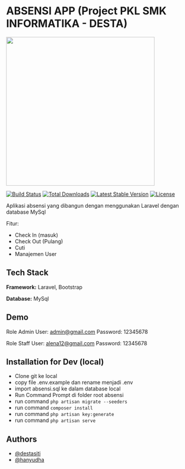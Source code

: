
# ABSENSI APP (Project PKL SMK INFORMATIKA - DESTA)

<a href="https://laravel.com" target="_blank"><img src="https://raw.githubusercontent.com/laravel/art/master/logo-lockup/5%20SVG/2%20CMYK/1%20Full%20Color/laravel-logolockup-cmyk-red.svg" width="400"></a>

<a href="https://travis-ci.org/laravel/framework"><img src="https://travis-ci.org/laravel/framework.svg" alt="Build Status"></a>
<a href="https://packagist.org/packages/laravel/framework"><img src="https://img.shields.io/packagist/dt/laravel/framework" alt="Total Downloads"></a>
<a href="https://packagist.org/packages/laravel/framework"><img src="https://img.shields.io/packagist/v/laravel/framework" alt="Latest Stable Version"></a>
<a href="https://packagist.org/packages/laravel/framework"><img src="https://img.shields.io/packagist/l/laravel/framework" alt="License"></a>

Aplikasi absensi yang dibangun dengan menggunakan Laravel dengan database MySql

Fitur:
- Check In (masuk)
- Check Out (Pulang)
- Cuti
- Manajemen User


## Tech Stack

**Framework:** Laravel, Bootstrap

**Database:** MySql


## Demo

Role Admin
User: admin@gmail.com
Password: 12345678

Role Staff
User: alena12@gmail.com
Password: 12345678
## Installation for Dev (local)

- Clone git ke local
- copy file .env.example dan rename menjadi .env
- import absensi.sql ke dalam database local
- Run Command Prompt di folder root absensi
- run command `php artisan migrate --seeders`
- run command `composer install`
- run command `php artisan key:generate`
- run command `php artisan serve`
## Authors

- [@destasiti](https://github.com/destasiti)
- [@hanyudha](https://github.com/hanyudha)

